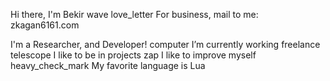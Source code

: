 Hi there, I'm Bekir wave
love_letter For business, mail to me: zkagan6161.com

I'm a Researcher, and Developer!
computer I’m currently working freelance
telescope I like to be in projects
zap I like to improve myself
heavy_check_mark My favorite language is Lua
<!---
TheClip0/TheClip0 is a ✨ special ✨ repository because its `README.md` (this file) appears on your GitHub profile.
You can click the Preview link to take a look at your changes.
--->
